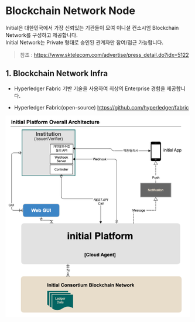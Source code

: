 Blockchain Network Node
===============

Initial은 대한민국에서 가장 신뢰있는 기관들이 모여 이니셜 컨소시엄 Blockchain Network를 구성하고 제공합니다.<br>
Initial Network는 Private 형태로 승인된 관계자만 참여/접근 가능합니다.
> 참조 : https://www.sktelecom.com/advertise/press_detail.do?idx=5122


## 1. Blockchain Network Infra

* Hyperledger Fabric 기반 기술을 사용하여 최상의 Enterprise 경험을 제공합니다.

- Hyperledger Fabric(open-source) <https://github.com/hyperledger/fabric>

![platform arch](img/initial_platform_architecture.png)

